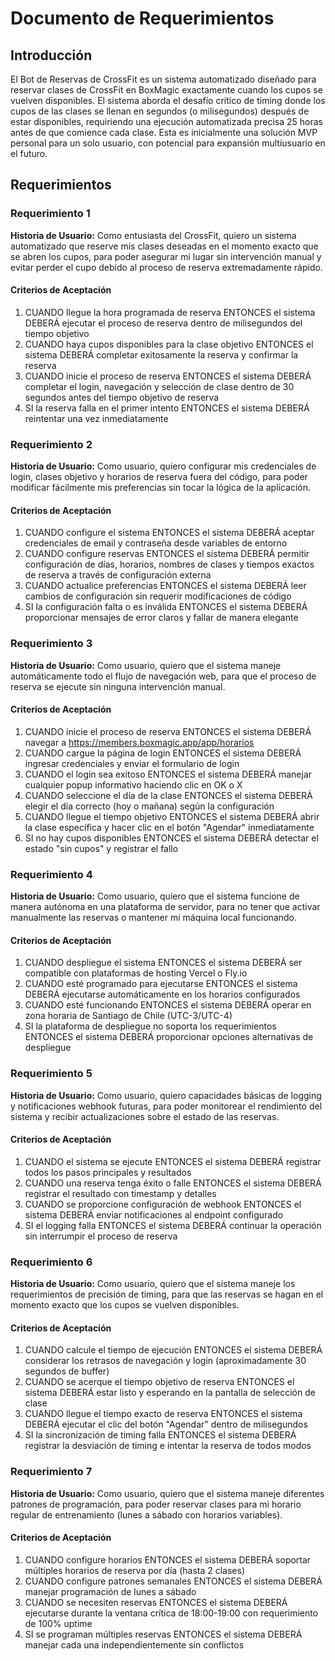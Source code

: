 # Documento de Requerimientos

## Introducción

El Bot de Reservas de CrossFit es un sistema automatizado diseñado para reservar clases de CrossFit en BoxMagic exactamente cuando los cupos se vuelven disponibles. El sistema aborda el desafío crítico de timing donde los cupos de las clases se llenan en segundos (o milisegundos) después de estar disponibles, requiriendo una ejecución automatizada precisa 25 horas antes de que comience cada clase. Esta es inicialmente una solución MVP personal para un solo usuario, con potencial para expansión multiusuario en el futuro.

## Requerimientos

### Requerimiento 1

**Historia de Usuario:** Como entusiasta del CrossFit, quiero un sistema automatizado que reserve mis clases deseadas en el momento exacto que se abren los cupos, para poder asegurar mi lugar sin intervención manual y evitar perder el cupo debido al proceso de reserva extremadamente rápido.

#### Criterios de Aceptación

1. CUANDO llegue la hora programada de reserva ENTONCES el sistema DEBERÁ ejecutar el proceso de reserva dentro de milisegundos del tiempo objetivo
2. CUANDO haya cupos disponibles para la clase objetivo ENTONCES el sistema DEBERÁ completar exitosamente la reserva y confirmar la reserva
3. CUANDO inicie el proceso de reserva ENTONCES el sistema DEBERÁ completar el login, navegación y selección de clase dentro de 30 segundos antes del tiempo objetivo de reserva
4. SI la reserva falla en el primer intento ENTONCES el sistema DEBERÁ reintentar una vez inmediatamente

### Requerimiento 2

**Historia de Usuario:** Como usuario, quiero configurar mis credenciales de login, clases objetivo y horarios de reserva fuera del código, para poder modificar fácilmente mis preferencias sin tocar la lógica de la aplicación.

#### Criterios de Aceptación

1. CUANDO configure el sistema ENTONCES el sistema DEBERÁ aceptar credenciales de email y contraseña desde variables de entorno
2. CUANDO configure reservas ENTONCES el sistema DEBERÁ permitir configuración de días, horarios, nombres de clases y tiempos exactos de reserva a través de configuración externa
3. CUANDO actualice preferencias ENTONCES el sistema DEBERÁ leer cambios de configuración sin requerir modificaciones de código
4. SI la configuración falta o es inválida ENTONCES el sistema DEBERÁ proporcionar mensajes de error claros y fallar de manera elegante

### Requerimiento 3

**Historia de Usuario:** Como usuario, quiero que el sistema maneje automáticamente todo el flujo de navegación web, para que el proceso de reserva se ejecute sin ninguna intervención manual.

#### Criterios de Aceptación

1. CUANDO inicie el proceso de reserva ENTONCES el sistema DEBERÁ navegar a https://members.boxmagic.app/app/horarios
2. CUANDO cargue la página de login ENTONCES el sistema DEBERÁ ingresar credenciales y enviar el formulario de login
3. CUANDO el login sea exitoso ENTONCES el sistema DEBERÁ manejar cualquier popup informativo haciendo clic en OK o X
4. CUANDO seleccione el día de la clase ENTONCES el sistema DEBERÁ elegir el día correcto (hoy o mañana) según la configuración
5. CUANDO llegue el tiempo objetivo ENTONCES el sistema DEBERÁ abrir la clase específica y hacer clic en el botón "Agendar" inmediatamente
6. SI no hay cupos disponibles ENTONCES el sistema DEBERÁ detectar el estado "sin cupos" y registrar el fallo

### Requerimiento 4

**Historia de Usuario:** Como usuario, quiero que el sistema funcione de manera autónoma en una plataforma de servidor, para no tener que activar manualmente las reservas o mantener mi máquina local funcionando.

#### Criterios de Aceptación

1. CUANDO despliegue el sistema ENTONCES el sistema DEBERÁ ser compatible con plataformas de hosting Vercel o Fly.io
2. CUANDO esté programado para ejecutarse ENTONCES el sistema DEBERÁ ejecutarse automáticamente en los horarios configurados
3. CUANDO esté funcionando ENTONCES el sistema DEBERÁ operar en zona horaria de Santiago de Chile (UTC-3/UTC-4)
4. SI la plataforma de despliegue no soporta los requerimientos ENTONCES el sistema DEBERÁ proporcionar opciones alternativas de despliegue

### Requerimiento 5

**Historia de Usuario:** Como usuario, quiero capacidades básicas de logging y notificaciones webhook futuras, para poder monitorear el rendimiento del sistema y recibir actualizaciones sobre el estado de las reservas.

#### Criterios de Aceptación

1. CUANDO el sistema se ejecute ENTONCES el sistema DEBERÁ registrar todos los pasos principales y resultados
2. CUANDO una reserva tenga éxito o falle ENTONCES el sistema DEBERÁ registrar el resultado con timestamp y detalles
3. CUANDO se proporcione configuración de webhook ENTONCES el sistema DEBERÁ enviar notificaciones al endpoint configurado
4. SI el logging falla ENTONCES el sistema DEBERÁ continuar la operación sin interrumpir el proceso de reserva

### Requerimiento 6

**Historia de Usuario:** Como usuario, quiero que el sistema maneje los requerimientos de precisión de timing, para que las reservas se hagan en el momento exacto que los cupos se vuelven disponibles.

#### Criterios de Aceptación

1. CUANDO calcule el tiempo de ejecución ENTONCES el sistema DEBERÁ considerar los retrasos de navegación y login (aproximadamente 30 segundos de buffer)
2. CUANDO se acerque el tiempo objetivo de reserva ENTONCES el sistema DEBERÁ estar listo y esperando en la pantalla de selección de clase
3. CUANDO llegue el tiempo exacto de reserva ENTONCES el sistema DEBERÁ ejecutar el clic del botón "Agendar" dentro de milisegundos
4. SI la sincronización de timing falla ENTONCES el sistema DEBERÁ registrar la desviación de timing e intentar la reserva de todos modos

### Requerimiento 7

**Historia de Usuario:** Como usuario, quiero que el sistema maneje diferentes patrones de programación, para poder reservar clases para mi horario regular de entrenamiento (lunes a sábado con horarios variables).

#### Criterios de Aceptación

1. CUANDO configure horarios ENTONCES el sistema DEBERÁ soportar múltiples horarios de reserva por día (hasta 2 clases)
2. CUANDO configure patrones semanales ENTONCES el sistema DEBERÁ manejar programación de lunes a sábado
3. CUANDO se necesiten reservas ENTONCES el sistema DEBERÁ ejecutarse durante la ventana crítica de 18:00-19:00 con requerimiento de 100% uptime
4. SI se programan múltiples reservas ENTONCES el sistema DEBERÁ manejar cada una independientemente sin conflictos